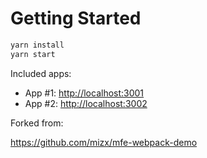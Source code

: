 # Getting Started

```sh
yarn install
yarn start
```

Included apps:

- App #1: [http://localhost:3001](http://localhost:3001)
- App #2: [http://localhost:3002](http://localhost:3002)

Forked from: 

https://github.com/mizx/mfe-webpack-demo
